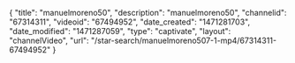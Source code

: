 {
    "title": "manuelmoreno50",
    "description": "manuelmoreno50",
    "channelid": "67314311",
    "videoid": "67494952",
    "date_created": "1471281703",
    "date_modified": "1471287059",
    "type": "captivate",
    "layout": "channelVideo",
    "url": "\/star-search\/manuelmoreno507-1-mp4\/67314311-67494952"
}